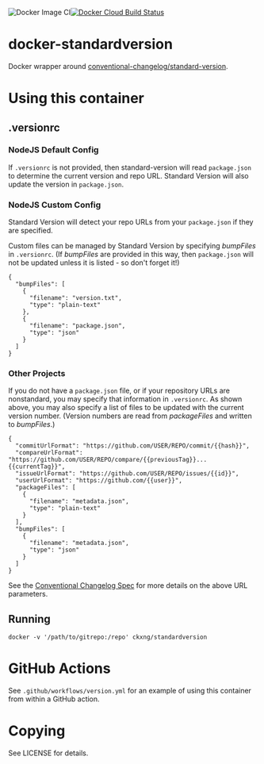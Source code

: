 ![Docker Image CI](https://github.com/ckxng/docker-standardversion/workflows/Docker%20Image%20CI/badge.svg)[![Docker Cloud Build Status](https://img.shields.io/docker/cloud/build/ckxng/standardversion)](https://hub.docker.com/r/ckxng/standardversion)

# docker-standardversion

Docker wrapper around [conventional-changelog/standard-version](https://github.com/conventional-changelog/standard-version).

# Using this container

## .versionrc

### NodeJS Default Config

If `.versionrc` is not provided, then standard-version will read `package.json` to determine the current version and repo URL. Standard Version will also update the version in `package.json`.

### NodeJS Custom Config

Standard Version will detect your repo URLs from your `package.json` if they are specified.

Custom files can be managed by Standard Version by specifying _bumpFiles_ in `.versionrc`. (If _bumpFiles_ are provided in this way, then `package.json` will not be updated unless it is listed - so don't forget it!)

    {
      "bumpFiles": [
        {
          "filename": "version.txt",
          "type": "plain-text"
        },
        {
          "filename": "package.json",
          "type": "json"
        }
      ]
    }

### Other Projects

If you do not have a `package.json` file, or if your repository URLs are nonstandard, you may specify that information in `.versionrc`. As shown above, you may also specify a list of files to be updated with the current version number. (Version numbers are read from _packageFiles_ and written to _bumpFiles_.)

    {
      "commitUrlFormat": "https://github.com/USER/REPO/commit/{{hash}}",
      "compareUrlFormat": "https://github.com/USER/REPO/compare/{{previousTag}}...{{currentTag}}",
      "issueUrlFormat": "https://github.com/USER/REPO/issues/{{id}}",
      "userUrlFormat": "https://github.com/{{user}}",
      "packageFiles": [
        {
          "filename": "metadata.json",
          "type": "plain-text"
        }
      ],
      "bumpFiles": [
        {
          "filename": "metadata.json",
          "type": "json"
        }
      ]
    }

See the [Conventional Changelog Spec](https://github.com/conventional-changelog/conventional-changelog-config-spec/blob/master/versions/2.1.0/README.md) for more details on the above URL parameters.

## Running

    docker -v '/path/to/gitrepo:/repo' ckxng/standardversion

# GitHub Actions

See `.github/workflows/version.yml` for an example of using this container from within a GitHub action.

# Copying

See LICENSE for details.
